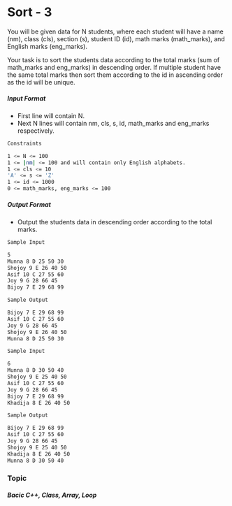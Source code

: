 # Sort - 3

You will be given data for N students, where each student will have a name (nm), class (cls), section (s), student ID (id), math marks (math_marks), and English marks (eng_marks).

Your task is to sort the students data according to the total marks (sum of math_marks and eng_marks) in descending order. If multiple student have the same total marks then sort them according to the id in ascending order as the id will be unique.

##### Input Format

- First line will contain N.
- Next N lines will contain nm, cls, s, id, math_marks and eng_marks respectively.

```bash
Constraints

1 <= N <= 100
1 <= |nm| <= 100 and will contain only English alphabets.
1 <= cls <= 10
'A' <= s <= 'Z'
1 <= id <= 1000
0 <= math_marks, eng_marks <= 100
```
##### Output Format

- Output the students data in descending order according to the total marks.

```bash
Sample Input

5
Munna 8 D 25 50 30
Shojoy 9 E 26 40 50
Asif 10 C 27 55 60
Joy 9 G 28 66 45
Bijoy 7 E 29 68 99

Sample Output

Bijoy 7 E 29 68 99
Asif 10 C 27 55 60
Joy 9 G 28 66 45
Shojoy 9 E 26 40 50
Munna 8 D 25 50 30
```
```bash
Sample Input

6
Munna 8 D 30 50 40
Shojoy 9 E 25 40 50
Asif 10 C 27 55 60
Joy 9 G 28 66 45
Bijoy 7 E 29 68 99
Khadija 8 E 26 40 50

Sample Output

Bijoy 7 E 29 68 99
Asif 10 C 27 55 60
Joy 9 G 28 66 45
Shojoy 9 E 25 40 50
Khadija 8 E 26 40 50
Munna 8 D 30 50 40
```

### Topic

##### Bacic C++, Class, Array, Loop